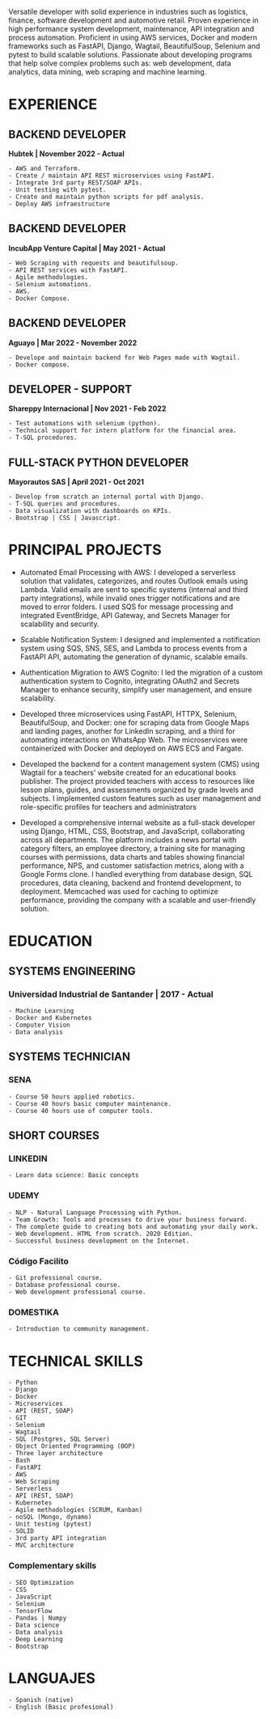 Versatile developer with solid experience in industries such as logistics, finance, software development and automotive retail. Proven experience in high performance system development, maintenance, API integration and process automation. Proficient in using AWS services, Docker and modern frameworks such as FastAPI, Django, Wagtail, BeautifulSoup, Selenium and pytest to build scalable solutions. Passionate about developing programs that help solve complex problems such as: web development, data analytics, data mining, web scraping and machine learning.

# EXPERIENCE

## BACKEND DEVELOPER

**Hubtek | November 2022 - Actual**

```
- AWS and Terraform.
- Create / maintain API REST microservices using FastAPI.
- Integrate 3rd party REST/SOAP APIs.
- Unit testing with pytest.
- Create and maintain python scripts for pdf analysis. 
- Deploy AWS infraestructure
```

## BACKEND DEVELOPER

**IncubApp Venture Capital | May 2021 - Actual**

```
- Web Scraping with requests and beautifulsoup.
- API REST services with FastAPI.
- Agile methodologies.
- Selenium automations.
- AWS.
- Docker Compose.
```

## BACKEND DEVELOPER

**Aguayo | Mar 2022 - November 2022**

```
- Develope and maintain backend for Web Pages made with Wagtail.
- Docker compose.
```

## DEVELOPER - SUPPORT

**Shareppy Internacional | Nov 2021 - Feb 2022**

```
- Test automations with selenium (python).
- Technical support for intern platform for the financial area.
- T-SQL procedures.
```

## FULL-STACK PYTHON DEVELOPER

**Mayorautos SAS | April 2021 - Oct 2021**

```
- Develop from scratch an internal portal with Django.
- T-SQL queries and procedures.
- Data visualization with dashboards on KPIs.
- Bootstrap | CSS | Javascript.
```

# PRINCIPAL PROJECTS

- Automated Email Processing with AWS: I developed a serverless solution that validates, categorizes, and routes Outlook emails using Lambda. Valid emails are sent to specific systems (internal and third party integrations), while invalid ones trigger notifications and are moved to error folders. I used SQS for message processing and integrated EventBridge, API Gateway, and Secrets Manager for scalability and security.

- Scalable Notification System: I designed and implemented a notification system using SQS, SNS, SES, and Lambda to process events from a FastAPI API, automating the generation of dynamic, scalable emails.

- Authentication Migration to AWS Cognito: I led the migration of a custom authentication system to Cognito, integrating OAuth2 and Secrets Manager to enhance security, simplify user management, and ensure scalability.

- Developed three microservices using FastAPI, HTTPX, Selenium, BeautifulSoup, and Docker: one for scraping data from Google Maps and landing pages, another for LinkedIn scraping, and a third for automating interactions on WhatsApp Web. The microservices were containerized with Docker and deployed on AWS ECS and Fargate.

- Developed the backend for a content management system (CMS) using Wagtail for a teachers' website created for an educational books publisher. The project provided teachers with access to resources like lesson plans, guides, and assessments organized by grade levels and subjects. I implemented custom features such as user management and role-specific profiles for teachers and administrators

- Developed a comprehensive internal website as a full-stack developer using Django, HTML, CSS, Bootstrap, and JavaScript, collaborating across all departments. The platform includes a news portal with category filters, an employee directory, a training site for managing courses with permissions, data charts and tables showing financial performance, NPS, and customer satisfaction metrics, along with a Google Forms clone. I handled everything from database design, SQL procedures, data cleaning, backend and frontend development, to deployment. Memcached was used for caching to optimize performance, providing the company with a scalable and user-friendly solution.

# EDUCATION

## SYSTEMS ENGINEERING

### Universidad Industrial de Santander | 2017 - Actual

```
- Machine Learning
- Docker and Kubernetes
- Computer Vision
- Data analysis
```

## SYSTEMS TECHNICIAN

### SENA

```
- Course 50 hours applied robotics.
- Course 40 hours basic computer maintenance.
- Course 40 hours use of computer tools.
```

## SHORT COURSES

### LINKEDIN

```
- Learn data science: Basic concepts
```

### UDEMY

```
- NLP - Natural Language Processing with Python.
- Team Growth: Tools and processes to drive your business forward.
- The complete guide to creating bots and automating your daily work.
- Web development. HTML from scratch. 2020 Edition.
- Successful business development on the Internet.
```

### Código Facilito

```
- Git professional course.
- Database professional course.
- Web development professional course.
```

### DOMESTIKA

```
- Introduction to community management.
```

# TECHNICAL SKILLS

```
- Python
- Django
- Docker
- Microservices
- API (REST, SOAP)
- GIT
- Selenium
- Wagtail
- SQL (Postgres, SQL Server)
- Object Oriented Programming (OOP)
- Three layer architecture
- Bash
- FastAPI
- AWS
- Web Scraping
- Serverless
- API (REST, SOAP)
- Kubernetes
- Agile methodologies (SCRUM, Kanban)
- noSQL (Mongo, dynamo)
- Unit testing (pytest)
- SOLID
- 3rd party API integration
- MVC architecture
```

### Complementary skills

```
- SEO Optimization
- CSS
- JavaScript
- Selenium
- TensorFlow
- Pandas | Numpy
- Data science
- Data analysis
- Deep Learning
- Bootstrap
```

# LANGUAJES

```
- Spanish (native)
- English (Basic profesional)
```
